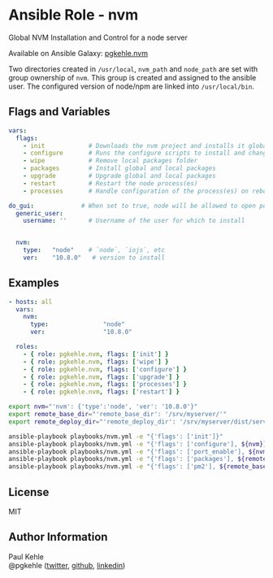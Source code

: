 # Ansible Role - nvm

Global NVM Installation and Control for a node server

Available on Ansible Galaxy: [pgkehle.nvm](https://galaxy.ansible.com/pgkehle/nvm)

Two directories created in `/usr/local`, `nvm_path` and `node_path` are set with group ownership of `nvm`.  This group is created and
assigned to the ansible user.
The configured version of node/npm are linked into `/usr/local/bin`.

## Flags and Variables

```YAML
vars:
  flags:
    - init            # Downloads the nvm project and installs it globally
    - configure       # Runs the configure scripts to install and change the default type
    - wipe            # Remove local packages folder
    - packages        # Install global and local packages
    - upgrade         # Upgrade global and local packages
    - restart         # Restart the node process(es)
    - processes       # Handle configuration of the process(es) on reboot

do_gui:             # When set to true, node will be allowed to open ports as non-root
  generic_user:
    username: ''      # Username of the user for which to install


  nvm:
    type:   "node"    # `node`, `iojs`, etc
    ver:    "10.8.0"   # version to install
```

## Examples

```YAML
- hosts: all  
  vars:
    nvm:
      type:               "node"
      ver:                "10.8.0"

  roles:
    - { role: pgkehle.nvm, flags: ['init'] }
    - { role: pgkehle.nvm, flags: ['wipe'] }
    - { role: pgkehle.nvm, flags: ['configure'] }
    - { role: pgkehle.nvm, flags: ['upgrade'] }
    - { role: pgkehle.nvm, flags: ['processes'] }
    - { role: pgkehle.nvm, flags: ['restart'] }
```

```bash
export nvm="'nvm': {'type':'node', 'ver': '10.8.0'}"
export remote_base_dir="'remote_base_dir': '/srv/myserver/'"
export remote_deploy_dir="'remote_deploy_dir': '/srv/myserver/dist/server'"

ansible-playbook playbooks/nvm.yml -e "{'flags': ['init']}"
ansible-playbook playbooks/nvm.yml -e "{'flags': ['configure'], ${nvm}}"
ansible-playbook playbooks/nvm.yml -e "{'flags': ['port_enable'], ${nvm}}"
ansible-playbook playbooks/nvm.yml -e "{'flags': ['packages'], ${remote_base_dir}, ${remote_deploy_dir}}"
ansible-playbook playbooks/nvm.yml -e "{'flags': ['pm2'], ${remote_base_dir}, ${remote_deploy_dir}}"
```

## License

MIT

## Author Information

Paul Kehle  
@pgkehle ([twitter](https://twitter.com/pgkehle), [github](https://github.com/pgkehle), [linkedin](https://www.linkedin.com/in/pgkehle))
